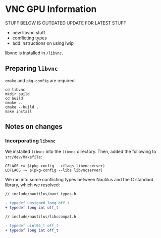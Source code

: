 # VNC GPU Information




STUFF BELOW IS OUTDATED UPDATE FOR LATEST STUFF

- new libvnc stuff
- conflicting types
- add instructions on using lwip

[libvnc](https://libvnc.github.io) is installed in `/libvnc`.

## Preparing `libvnc`

`cmake` and `pkg-config` are required.

```
cd libvnc
mkdir build
cd build
cmake ..
cmake --build .
make install
```

## Notes on changes

### Incorporating `libvnc`

We installed `libvnc` into the `libvnc` directory. Then, added the following to `src/dev/Makefile`:

```
CFLAGS += $(pkg-config --cflags libvncserver)
LDFLAGS += $(pkg-config --libs libvncserver)
```

We ran into some conflicting types between Nautilus and the C standard library, which we resolved:

```diff
// include/nautilus/naut_types.h

- typedef unsigned long off_t
+ typedef long int off_t

// include/nautilus/libccompat.h

- typedef uint64_t off_t
+ typedef long int off_t
```
